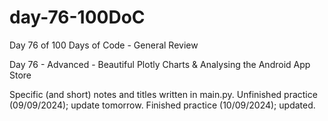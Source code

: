 # day-76-100DoC
Day 76 of 100 Days of Code - General Review

Day 76 - Advanced - Beautiful Plotly Charts & Analysing the Android App Store

Specific (and short) notes and titles written in main.py.
  Unfinished practice (09/09/2024); update tomorrow.
    Finished practice (10/09/2024); updated.
